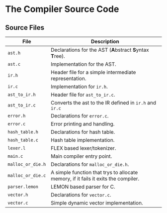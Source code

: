 # The Compiler Source Code
## Source Files
| File              | Description                                                                                 |
|-------------------|---------------------------------------------------------------------------------------------|
| `ast.h`           | Declarations for the AST (**A**bstract **S**yntax **T**ree).                                |
| `ast.c`           | Implementation for the AST.                                                                 |
| `ir.h`            | Header file for a simple intermediate representation.                                       |
| `ir.c`            | Implementation for `ir.h`.                                                                  |
| `ast_to_ir.h`     | Header file for `ast_to_ir.c`.                                                              |
| `ast_to_ir.c`     | Converts the ast to the IR defined in `ir.h` and `ir.c`                                     |
| `error.h`         | Declarations for `error.c`.                                                                 |
| `error.c`         | Error printing and handling.                                                                |
| `hash_table.h`    | Declarations for hash table.                                                                |
| `hash_table.c`    | Hash table implementation.                                                                  |
| `lexer.l`         | FLEX based lexer/tokenizer.                                                                 |
| `main.c`          | Main compiler entry point.                                                                  |
| `malloc_or_die.h` | Declarations for `malloc_or_die.h`.                                                         |
| `malloc_or_die.c` | A simple function that trys to allocate memory, if it fails it exits the compiler.          |
| `parser.lemon`    | LEMON based parser for C.                                                                   |
| `vector.h`        | Declarations for `vector.c`.                                                                |
| `vector.c`        | Simple dynamic vector implementation.                                                       |
